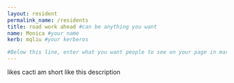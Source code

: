 ```yaml
---
layout: resident
permalink_name: /residents
title: road work ahead #can be anything you want
name: Monica #your name
kerb: mqliu #your kerberos

#Below this line, enter what you want people to see on your page in markdown
---
```


likes cacti
am short like this description
